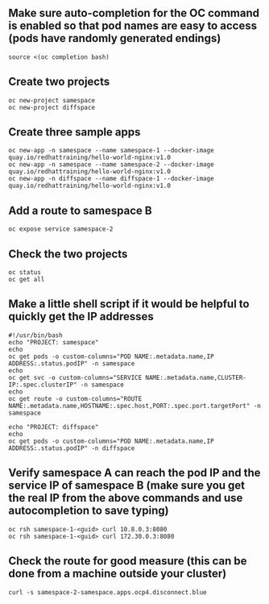 ## Make sure auto-completion for the OC command is enabled so that pod names are easy to access (pods have randomly generated endings)
```
source <(oc completion bash)
```

## Create two projects
```
oc new-project samespace
oc new-project diffspace
```

## Create three sample apps
```
oc new-app -n samespace --name samespace-1 --docker-image quay.io/redhattraining/hello-world-nginx:v1.0
oc new-app -n samespace --name samespace-2 --docker-image quay.io/redhattraining/hello-world-nginx:v1.0
oc new-app -n diffspace --name diffspace-1 --docker-image quay.io/redhattraining/hello-world-nginx:v1.0
```

## Add a route to samespace B
```
oc expose service samespace-2
```

## Check the two projects
```
oc status
oc get all
```

## Make a little shell script if it would be helpful to quickly get the IP addresses 
```
#!/usr/bin/bash
echo "PROJECT: samespace"
echo
oc get pods -o custom-columns="POD NAME:.metadata.name,IP ADDRESS:.status.podIP" -n samespace
echo
oc get svc -o custom-columns="SERVICE NAME:.metadata.name,CLUSTER-IP:.spec.clusterIP" -n samespace
echo
oc get route -o custom-columns="ROUTE NAME:.metadata.name,HOSTNAME:.spec.host,PORT:.spec.port.targetPort" -n samespace

echo "PROJECT: diffspace"
echo
oc get pods -o custom-columns="POD NAME:.metadata.name,IP ADDRESS:.status.podIP" -n diffspace
```

## Verify samespace A can reach the pod IP and the service IP of samespace B (make sure you get the real IP from the above commands and use autocompletion to save typing)
```
oc rsh samespace-1-<guid> curl 10.8.0.3:8080
oc rsh samespace-1-<guid> curl 172.30.0.3:8080
```

## Check the route for good measure (this can be done from a machine outside your cluster)
```
curl -s samespace-2-samespace.apps.ocp4.disconnect.blue
```

